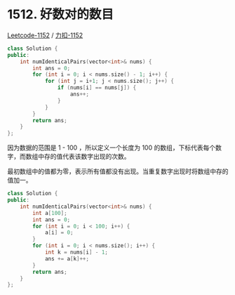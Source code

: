 # 1512. 好数对的数目

[Leetcode-1152](https://leetcode.com/problems/number-of-good-pairs/) / [力扣-1152](https://leetcode-cn.com/problems/number-of-good-pairs/)

```cpp
class Solution {
public:
    int numIdenticalPairs(vector<int>& nums) {
        int ans = 0;
        for (int i = 0; i < nums.size() - 1; i++) {
            for (int j = i+1; j < nums.size(); j++) {
                if (nums[i] == nums[j]) {
                    ans++;
                }
            }
        }
        return ans;
    }
};
```

因为数据的范围是 1 - 100 ，所以定义一个长度为 100 的数组，下标代表每个数字，而数组中存的值代表该数字出现的次数。

最初数组中的值都为零，表示所有值都没有出现。当重复数字出现时将数组中存的值加一。

```cpp
class Solution {
public:
    int numIdenticalPairs(vector<int>& nums) {
        int a[100];
        int ans = 0;
        for (int i = 0; i < 100; i++) {
            a[i] = 0;
        }
        for (int i = 0; i < nums.size(); i++) {
            int k = nums[i] - 1;
            ans += a[k]++;
        }
        return ans;
    }
};
```